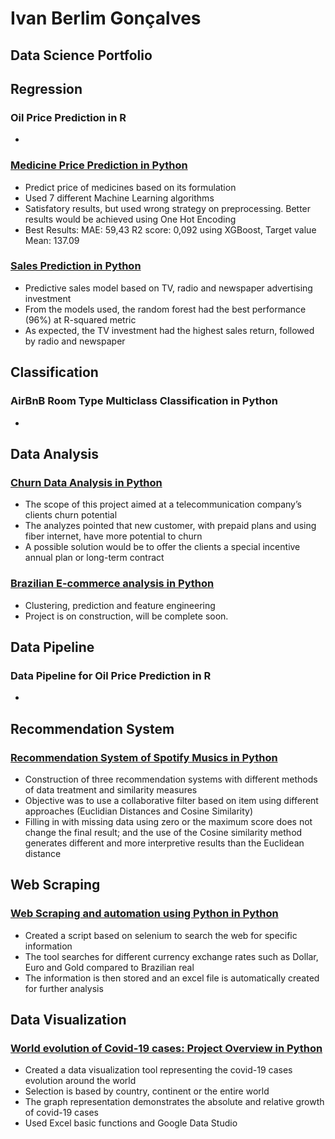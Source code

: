 # Ivan Berlim Gonçalves
## Data Science Portfolio


## Regression

### Oil Price Prediction in R
* 

### [Medicine Price Prediction in Python](https://github.com/ivanbergon/Ivan_Portfolio/blob/main/Medicine%20Price%20Prediction.ipynb)
* Predict price of medicines based on its formulation
* Used 7 different Machine Learning algorithms
* Satisfatory results, but used wrong strategy on preprocessing. Better results would be achieved using One Hot Encoding
* Best Results: MAE: 59,43 R2 score: 0,092 using XGBoost, Target value Mean: 137.09

### [Sales Prediction in Python](https://nbviewer.jupyter.org/github/ivanbergon/Ivan_Portfolio/blob/main/Sales%20Prediction.ipynb)
* Predictive sales model based on TV, radio and newspaper advertising investment
* From the models used, the random forest had the best performance (96%) at R-squared metric
* As expected, the TV investment had the highest sales return, followed by radio and newspaper

## Classification

### AirBnB Room Type Multiclass Classification in Python
* 

## Data Analysis

### [Churn Data Analysis in Python](https://nbviewer.jupyter.org/github/ivanbergon/Ivan_Portfolio/blob/main/Churn%20Data%20Analysis.ipynb)
* The scope of this project aimed at a telecommunication company’s clients churn potential
* The analyzes pointed that new customer, with prepaid plans and using fiber internet, have more potential to churn
* A possible solution would be to offer the clients a special incentive annual plan or long-term contract

### [Brazilian E-commerce analysis in Python](https://nbviewer.jupyter.org/github/ivanbergon/Ivan_Portfolio/blob/main/Brazilian%20E-commerce.ipynb)
*	Clustering, prediction and feature engineering
*	Project is on construction, will be complete soon.

## Data Pipeline

### Data Pipeline for Oil Price Prediction in R
* 

## Recommendation System

### [Recommendation System of Spotify Musics in Python](https://nbviewer.jupyter.org/github/ivanbergon/Ivan_Portfolio/blob/main/Recommendation%20System.ipynb)
*	Construction of three recommendation systems with different methods of data treatment and similarity measures
*	Objective was to use a collaborative filter based on item using different approaches (Euclidian Distances and Cosine Similarity)
* Filling in with missing data using zero or the maximum score does not change the final result; and the use of the Cosine similarity method generates different and more interpretive results than the Euclidean distance

## Web Scraping

### [Web Scraping and automation using Python in Python](https://nbviewer.jupyter.org/github/ivanbergon/Ivan_Portfolio/blob/main/Web%20Scrapping%20and%20Automation%20using%20Python.ipynb)
*	Created a script based on selenium to search the web for specific information
*	The tool searches for different currency exchange rates such as Dollar, Euro and Gold compared to Brazilian real
*	The information is then stored and an excel file is automatically created for further analysis

## Data Visualization

### [World evolution of Covid-19 cases: Project Overview in Python](https://datastudio.google.com/s/ouiVw0gYe_o)
*	Created a data visualization tool representing the covid-19 cases evolution around the world
*	Selection is based by country, continent or the entire world
*	The graph representation demonstrates the absolute and relative growth of covid-19 cases
*	Used Excel basic functions and Google Data Studio
 
